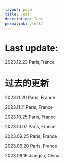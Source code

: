 ```yaml
---
layout: page
title: Test
description: Test
permalink: /test/
---
```


# Last update:

2023.12.23
Paris,France

# 过去的更新

2023.11.20
Paris, France

2023.11.11
Paris, France

2023.10.25
Paris, France

2023.10.07
Paris, France

2023.09.25
Paris, France

2023.09.20
Paris, France

2023.08.19
Jiangsu, China
